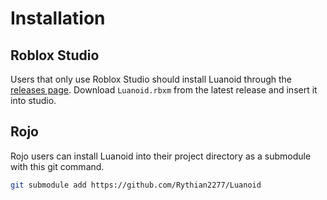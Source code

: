 # Installation

## Roblox Studio

Users that only use Roblox Studio should install Luanoid through the
[releases page](https://github.com/Rythian2277/Luanoid/releases). Download
`Luanoid.rbxm` from the latest release and insert it into studio.

## Rojo

Rojo users can install Luanoid into their project directory as a submodule with
this git command.

```bash
git submodule add https://github.com/Rythian2277/Luanoid
```
